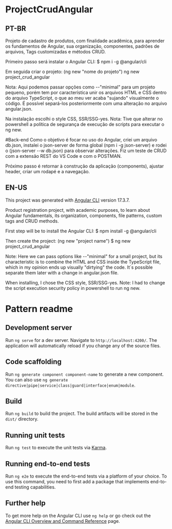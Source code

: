 # ProjectCrudAngular
## PT-BR
Projeto de cadastro de produtos, com finalidade acadêmica, para aprender os fundamentos de Angular, sua organização, componentes, padrões de arquivos, Tags customizadas e métodos CRUD.

Primeiro passo será instalar o Angular CLI:
$ npm i -g @angular/cli

Em seguida criar o projeto: (ng new "nome do projeto")
ng new project_crud_angular

Nota: Aqui podemos passar opções como --"minimal" para um projeto pequeno, porém tem por característica unir os arquivos HTML e CSS dentro do arquivo TypeScript, o que ao meu ver acaba "sujando" visualmente o código. É possível separá-los posteriormente com uma alteração no arquivo angular.json.

Na instalação escolhi o style CSS, SSR/SSG-yes.
Nota: Tive que alterar no powershell a política de segurança de execução de scripts para executar o ng new.

#Back-end
Como o objetivo é focar no uso do Angular, criei um arquivo db.json, instalei o json-server de forma global (npm i -g json-server) e rodei o (json-server --w db.json) para observar alterações.
Fiz um teste de CRUD com a extensão REST do VS Code e com o POSTMAN.

Próximo passo é retornar à construção da aplicação (components), ajustar header, criar um rodapé e a navegação.

## EN-US
This project was generated with [Angular CLI](https://github.com/angular/angular-cli) version 17.3.7.

Product registration project, with academic purposes, to learn about Angular fundamentals, its organization, components, file patterns, custom tags and CRUD methods.

First step will be to install the Angular CLI: 
$ npm install -g @angular/cli

Then create the project: (ng new "project name") 
$ ng new project_crud_angular

Note: Here we can pass options like --"minimal" for a small project, but its characteristic is to combine the HTML and CSS inside the TypeScript file, which in my opinion ends up visually "dirtying" the code. It´s possible separate them later with a change in angular.json file.

When installing, I chose the CSS style, SSR/SSG-yes.
Note: I had to change the script execution security policy in powershell to run ng new.

# Pattern readme
## Development server

Run `ng serve` for a dev server. Navigate to `http://localhost:4200/`. The application will automatically reload if you change any of the source files.

## Code scaffolding

Run `ng generate component component-name` to generate a new component. You can also use `ng generate directive|pipe|service|class|guard|interface|enum|module`.

## Build

Run `ng build` to build the project. The build artifacts will be stored in the `dist/` directory.

## Running unit tests

Run `ng test` to execute the unit tests via [Karma](https://karma-runner.github.io).

## Running end-to-end tests

Run `ng e2e` to execute the end-to-end tests via a platform of your choice. To use this command, you need to first add a package that implements end-to-end testing capabilities.

## Further help

To get more help on the Angular CLI use `ng help` or go check out the [Angular CLI Overview and Command Reference](https://angular.io/cli) page.
